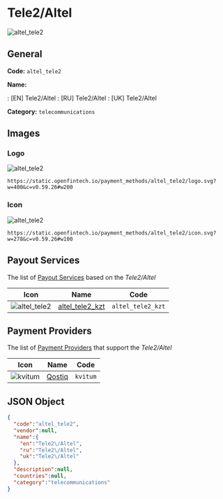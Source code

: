 
# Tele2/Altel 
![altel_tele2](https://static.openfintech.io/payment_methods/altel_tele2/logo.svg?w=400&c=v0.59.26#w200)  

## General 
**Code:** `altel_tele2` 
 
**Name:** 
 
:	[EN] Tele2/Altel 
:	[RU] Tele2/Altel 
:	[UK] Tele2/Altel 
 
**Category:** `telecommunications` 
 

## Images 

### Logo 
![altel_tele2](https://static.openfintech.io/payment_methods/altel_tele2/logo.svg?w=400&c=v0.59.26#w200)  

```
https://static.openfintech.io/payment_methods/altel_tele2/logo.svg?w=400&c=v0.59.26#w200
```  

### Icon 
![altel_tele2](https://static.openfintech.io/payment_methods/altel_tele2/icon.svg?w=278&c=v0.59.26#w100)  

```
https://static.openfintech.io/payment_methods/altel_tele2/icon.svg?w=278&c=v0.59.26#w100
```  

## Payout Services 
 
The list of [Payout Services](/payout-services/) based on the _Tele2/Altel_ 

|Icon|Name|Code| 
|:---:|:---:|:---:| 
|![altel_tele2](https://static.openfintech.io/payout_methods/altel_tele2/icon.svg?w=278&c=v0.59.26#w40) |[altel_tele2_kzt](/payout-services/altel_tele2_kzt/)|`altel_tele2_kzt`| 
 

## Payment Providers 
 
The list of [Payment Providers](/payment-providers/) that support the _Tele2/Altel_ 

|Icon|Name|Code| 
|:---:|:---:|:---:| 
|![kvitum](https://static.openfintech.io/payment_providers/kvitum/icon.svg?w=278&c=v0.59.26#w100) |[Qostiq](/payment-providers/kvitum/)|`kvitum`| 
 

## JSON Object 

```json
{
  "code":"altel_tele2",
  "vendor":null,
  "name":{
    "en":"Tele2\/Altel",
    "ru":"Tele2\/Altel",
    "uk":"Tele2\/Altel"
  },
  "description":null,
  "countries":null,
  "category":"telecommunications"
}
```  
